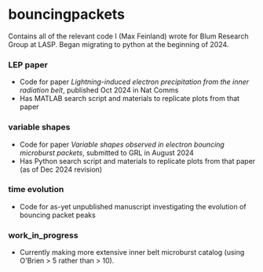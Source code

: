 # bouncingpackets

Contains all of the relevant code I (Max Feinland) wrote for Blum Research Group at LASP. Began migrating to python at the beginning of 2024.

### LEP paper
- Code for paper *Lightning-induced electron precipitation from the inner radiation belt*, published Oct 2024 in Nat Comms
- Has MATLAB search script and materials to replicate plots from that paper

### variable shapes
- Code for paper *Variable shapes observed in electron bouncing microburst packets*, submitted to GRL in August 2024
- Has Python search script and materials to replicate plots from that paper (as of Dec 2024 revision)
  
### time evolution
- Code for as-yet unpublished manuscript investigating the evolution of bouncing packet peaks

### work_in_progress
- Currently making more extensive inner belt microburst catalog (using O'Brien > 5 rather than > 10).
